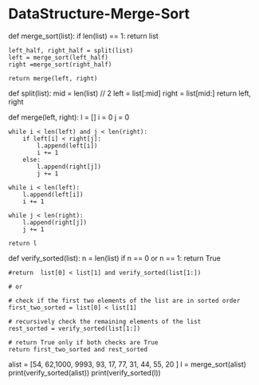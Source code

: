 # DataStructure-Merge-Sort


def merge_sort(list):
    if len(list) == 1:
        return list 
    
    left_half, right_half = split(list)
    left = merge_sort(left_half)
    right =merge_sort(right_half)
    
    return merge(left, right)

def split(list):
    mid = len(list) // 2
    left = list[:mid]
    right = list[mid:]
    return left, right 

def merge(left, right):
    l = []
    i = 0 
    j = 0 
    
    while i < len(left) and j < len(right):
        if left[i] < right[j]:
            l.append(left[i])
            i += 1 
        else:
            l.append(right[j])
            j += 1 
            
    while i < len(left):
        l.append(left[i])
        i += 1
        
    while j < len(right):
        l.append(right[j])
        j += 1 
        
    return l


def verify_sorted(list):
    n = len(list)
    if n == 0 or n == 1:
        return True
    
    #return  list[0] < list[1] and verify_sorted(list[1:]) 
    
    # or 
    
    # check if the first two elements of the list are in sorted order
    first_two_sorted = list[0] < list[1]

    # recursively check the remaining elements of the list
    rest_sorted = verify_sorted(list[1:])

    # return True only if both checks are True
    return first_two_sorted and rest_sorted


        
            
alist = [54, 62,1000, 9993, 93, 17, 77, 31, 44, 55, 20 ]
l = merge_sort(alist)
print(verify_sorted(alist))
print(verify_sorted(l))
       
            
            
